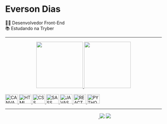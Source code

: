 
<h1>Everson Dias</h1> 
👨‍💻 Desenvolvedor Front-End<br>
📚 Estudando na Tryber
<hr>
<div align="center">
  <a href="https://github.com/EversonDias">
  <img height="150em" src="https://github-readme-stats.vercel.app/api?username=EversonDias&show_icons=true&theme=github_dark&include_all_commits=true&count_private=true"/>
  <img height="150em" src="https://github-readme-stats.vercel.app/api/top-langs/?username=EversonDias&layout=compact&langs_count=7&theme=github_dark"/>
</div>

<br>
  <img alt="CANVA" height="30" width="40" src="https://cdn.jsdelivr.net/gh/devicons/devicon/icons/canva/canva-original.svg" >
  <ima alt="VSCODE" height="30" width="40" src="https://cdn.jsdelivr.net/gh/devicons/devicon/icons/vscode/vscode-original.svg">
  <img alt="HTML" height="30" width="40" src="https://cdn.jsdelivr.net/gh/devicons/devicon/icons/html5/html5-original.svg">
  <img alt="CSS" height="30" width="40" src="https://cdn.jsdelivr.net/gh/devicons/devicon/icons/css3/css3-original.svg">
  <img alt="SASS" height="30" width="40" src="https://cdn.jsdelivr.net/gh/devicons/devicon/icons/sass/sass-original.svg">
  <img alt="JAVASCRIPT" height="30" width="40" src="https://cdn.jsdelivr.net/gh/devicons/devicon/icons/javascript/javascript-plain.svg">
  <img alt="REACT" height="30" width="40" src="https://cdn.jsdelivr.net/gh/devicons/devicon/icons/react/react-original.svg">
  <img alt="PYTHON" height="30" width="40" src="https://cdn.jsdelivr.net/gh/devicons/devicon/icons/python/python-original.svg">
  <hr>
 
<div>
<img align="center" height="0" width="300" src="https://cdn.jsdelivr.net/gh/devicons/devicon/icons/vscode/vscode-original.svg">
  <a href="https://instagram.com/ediasdev" target="_blank"><img src="https://img.shields.io/badge/Instagram-E4405F?style=for-the-badge&logo=instagram&logoColor=white"></a> 
  <a href="https://www.linkedin.com/in/eversondiasdev/" target="_blank"><img src="https://img.shields.io/badge/LinkedIn-0077B5?style=for-the-badge&logo=linkedin&logoColor=white"></a> 
 
</div>
